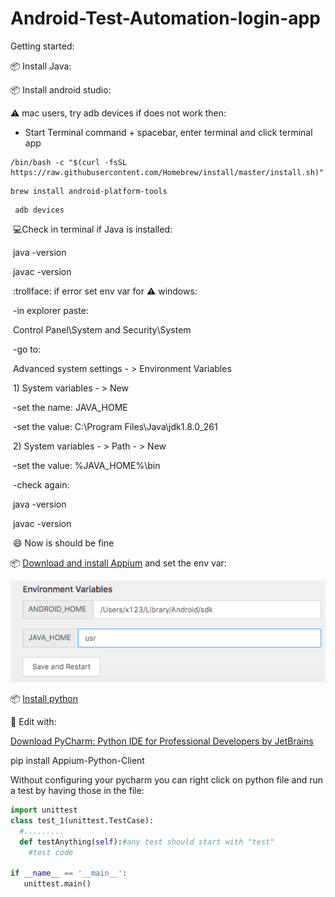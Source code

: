 # Android-Test-Automation-login-app



Getting started:

:package:	Install Java:

:package:	Install android studio:

:warning:	mac  users, try adb devices if does not work then:

   -	Start Terminal
          					command + spacebar, enter terminal and click terminal app

```
/bin/bash -c "$(curl -fsSL https://raw.githubusercontent.com/Homebrew/install/master/install.sh)"
```

```
brew install android-platform-tools
```

```
 adb devices
```



​	 :computer:Check in terminal if Java is installed: 

​			java -version

​			javac -version

​			:trollface: if error set env var for :warning: ​windows:

​				-in explorer paste:

​					Control Panel\System and Security\System

​				-go to:

​					Advanced system settings - > Environment Variables

​						1) System variables - > New 

​							-set the name: JAVA_HOME 

​							-set the value: C:\Program Files\Java\jdk1.8.0_261

​						2) System variables - > Path - > New

​							-set the value: %JAVA_HOME%\bin

​				 -check again:

​					java -version

​                    javac -version

​                    :smile:	Now is should be fine

:package:	[Download and install Appium](http://appium.io/downloads.html) and set the env var:

![](https://raw.githubusercontent.com/georgecristian97/Android-Force-Close-Apps/main/Screen%20Shot%202021-01-10%20at%207.30.28%20PM.png)	

:package:	[Install python](https://www.python.org/downloads/release/python-370/)

:hammer:	Edit with:

[Download PyCharm: Python IDE for Professional Developers by JetBrains](https://www.jetbrains.com/pycharm/download/#section=windows)

pip install Appium-Python-Client



Without configuring your pycharm you can right click on python file and run a test by having those in the file:

```python
import unittest
class test_1(unittest.TestCase):
  #.........
  def testAnything(self):#any test should start with "test" 
    #test code
    
if __name__ == '__main__':
   unittest.main()
```

